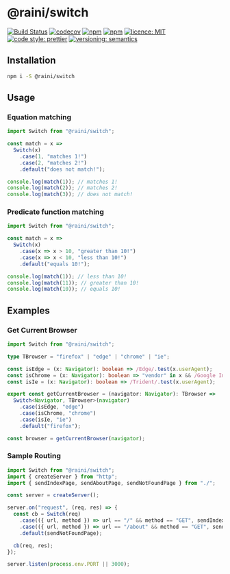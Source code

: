 # @raini/switch

[![Build Status](https://travis-ci.org/Raini-js/switch.svg?branch=master)](https://travis-ci.org/Raini-js/switch)
[![codecov](https://codecov.io/gh/raini/switch/branch/master/graph/badge.svg)](https://codecov.io/gh/raini/switch)
[![npm](https://img.shields.io/npm/dt/@raini/switch.svg)](https://www.npmjs.com/package/@raini/switch)
[![npm](https://img.shields.io/npm/v/@raini/switch.svg)](https://www.npmjs.com/package/@raini/switch)
[![licence: MIT](https://img.shields.io/npm/l/@raini/switch.svg)](https://github.com/raini/switch)
[![code style: prettier](https://img.shields.io/badge/code_style-prettier-ff69b4.svg)](https://github.com/prettier/prettier)
[![versioning: semantics](https://img.shields.io/badge/versioning-semantics-912e5c.svg)](https://github.com/priestine/semantics)

## Installation

```bash
npm i -S @raini/switch
```

## Usage

### Equation matching

```typescript
import Switch from "@raini/switch";

const match = x =>
  Switch(x)
    .case(1, "matches 1!")
    .case(2, "matches 2!")
    .default("does not match!");

console.log(match(1)); // matches 1!
console.log(match(2)); // matches 2!
console.log(match(3)); // does not match!
```

### Predicate function matching

```typescript
import Switch from "@raini/switch";

const match = x =>
  Switch(x)
    .case(x => x > 10, "greater than 10!")
    .case(x => x < 10, "less than 10!")
    .default("equals 10!");

console.log(match(1)); // less than 10!
console.log(match(11)); // greater than 10!
console.log(match(10)); // equals 10!
```

## Examples

### Get Current Browser

```typescript
import Switch from "@raini/switch";

type TBrowser = "firefox" | "edge" | "chrome" | "ie";

const isEdge = (x: Navigator): boolean => /Edge/.test(x.userAgent);
const isChrome = (x: Navigator): boolean => "vendor" in x && /Google Inc/.test(x.vendor);
const isIe = (x: Navigator): boolean => /Trident/.test(x.userAgent);

export const getCurrentBrowser = (navigator: Navigator): TBrowser =>
  Switch<Navigator, TBrowser>(navigator)
    .case(isEdge, "edge")
    .case(isChrome, "chrome")
    .case(isIe, "ie")
    .default("firefox");

const browser = getCurrentBrowser(navigator);
```

### Sample Routing

```typescript
import Switch from "@raini/switch";
import { createServer } from "http";
import { sendIndexPage, sendAboutPage, sendNotFoundPage } from "./";

const server = createServer();

server.on("request", (req, res) => {
  const cb = Switch(req)
    .case(({ url, method }) => url == "/" && method == "GET", sendIndexPage)
    .case(({ url, method }) => url == "/about" && method == "GET", sendAboutPage)
    .default(sendNotFoundPage);

  cb(req, res);
});

server.listen(process.env.PORT || 3000);
```
